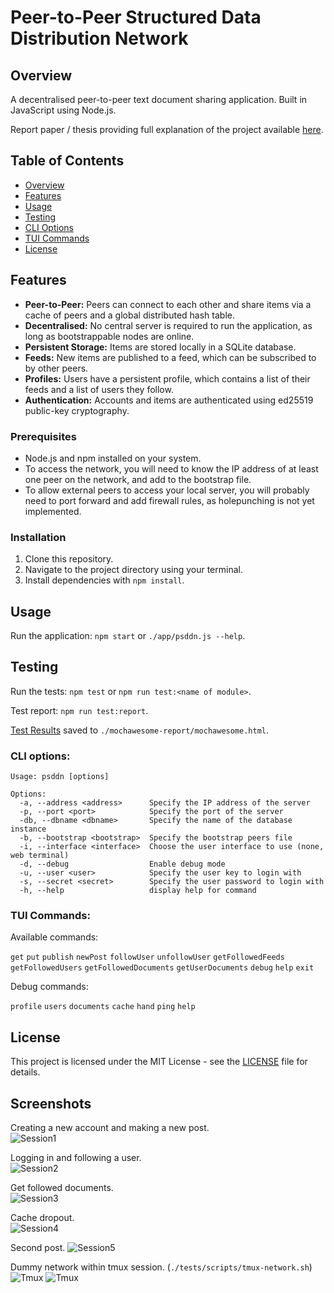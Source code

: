 # Peer-to-Peer Structured Data Distribution Network

## Overview
A decentralised peer-to-peer text document sharing application.
Built in JavaScript using Node.js.

Report paper / thesis providing full explanation of the project available [here](https://github.com/tolmdyn/psddn/blob/main/docs/PSDDN__A_Peer_to_Peer_Document_Distribution_Network.pdf).

## Table of Contents
- [Overview](#overview)
- [Features](#features)
- [Usage](#usage)
- [Testing](#testing)
- [CLI Options](#cli-options)
- [TUI Commands](#tui-commands)
- [License](#license)

## Features
- **Peer-to-Peer:** Peers can connect to each other and share items via a cache of peers and a global distributed hash table.
- **Decentralised:** No central server is required to run the application, as long as bootstrappable nodes are online.
- **Persistent Storage:** Items are stored locally in a SQLite database. 
- **Feeds:** New items are published to a feed, which can be subscribed to by other peers.
- **Profiles:** Users have a persistent profile, which contains a list of their feeds and a list of users they follow.
- **Authentication:** Accounts and items are authenticated using ed25519 public-key cryptography.


### Prerequisites
- Node.js and npm installed on your system.
- To access the network, you will need to know the IP address of at least one peer on the network, and add to the bootstrap file.
- To allow external peers to access your local server, you will probably need to port forward and add firewall rules, as holepunching is not yet implemented.

### Installation
1. Clone this repository.
2. Navigate to the project directory using your terminal.
3. Install dependencies with `npm install`.

## Usage

Run the application: `npm start` or `./app/psddn.js --help`.  

## Testing

Run the tests: `npm test` or `npm run test:<name of module>`.  

Test report: `npm run test:report`.  

[Test Results](https://tolmdyn.github.io/psddn/mochawesome.html) saved to `./mochawesome-report/mochawesome.html`.

### CLI options:
```
Usage: psddn [options]

Options:
  -a, --address <address>      Specify the IP address of the server
  -p, --port <port>            Specify the port of the server
  -db, --dbname <dbname>       Specify the name of the database instance
  -b, --bootstrap <bootstrap>  Specify the bootstrap peers file
  -i, --interface <interface>  Choose the user interface to use (none, web terminal)
  -d, --debug                  Enable debug mode
  -u, --user <user>            Specify the user key to login with
  -s, --secret <secret>        Specify the user password to login with
  -h, --help                   display help for command
  ```

### TUI Commands:

Available commands:

`get` 
`put` 
`publish` 
`newPost` 
`followUser` 
`unfollowUser` 
`getFollowedFeeds` 
`getFollowedUsers` 
`getFollowedDocuments` 
`getUserDocuments`
`debug` 
`help` 
`exit` 

Debug commands:

`profile` 
`users` 
`documents` 
`cache` 
`hand` 
`ping` 
`help`  

## License
This project is licensed under the MIT License - see the [LICENSE](LICENSE) file for details.

## Screenshots

Creating a new account and making a new post.  
![Session1](./.github/screenshots/session1.png)  

Logging in and following a user.  
![Session2](./.github/screenshots/session2.png)  

Get followed documents.  
![Session3](./.github/screenshots/session3.png)  

Cache dropout.  
![Session4](./.github/screenshots/session4.png)

Second post.
![Session5](./.github/screenshots/session5.png)

Dummy network within tmux session. (`./tests/scripts/tmux-network.sh`)
![Tmux](./.github/screenshots/tmux-session2.png)
![Tmux](./.github/screenshots/tmux-session3.png)
